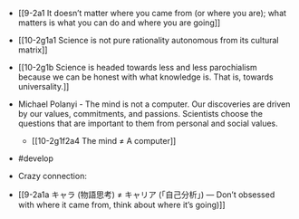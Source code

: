 - [[9-2a1 It doesn’t matter where you came from (or where you are); what matters is what you can do and where you are going]]

- [[10-2g1a1 Science is not pure rationality autonomous from its cultural matrix]]
- [[10-2g1b Science is headed towards less and less parochialism because we can be honest with what knowledge is. That is, towards universality.]]

- Michael Polanyi - The mind is not a computer. Our discoveries are driven by our values, commitments, and passions. Scientists choose the questions that are important to them from personal and social values.
	- [[10-2g1f2a4 The mind ≠ A computer]]
- #develop

- Crazy connection:
- [[9-2a1a キャラ (物語思考) ≠ キャリア (「自己分析」) — Don’t obsessed with where it came from, think about where it’s going)]]
